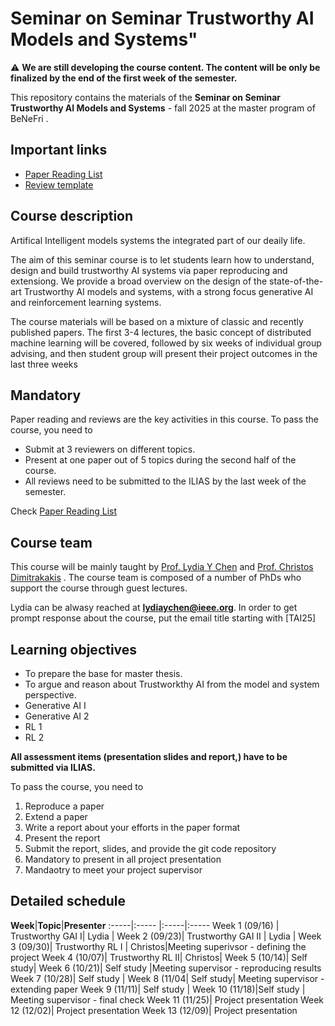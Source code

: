 # Seminar on Seminar Trustworthy AI Models and Systems"

:warning: **We are still developing the course content. The content will be only be finalized by the end of the first week of the semester.**


This repository contains the materials of the  **Seminar on Seminar Trustworthy AI Models and Systems** - fall 2025  at the master program of BeNeFri . 


##  <a name='Importantlinks'></a>Important links

- [Paper Reading List](PaperList.md)
- [Review template](review.md)




##  <a name='Coursedescription'></a>Course description
Artifical Intelligent models systems the integrated part of our deaily life. 

The aim of this seminar course is to let students learn how to understand, design and build trustworthy AI systems via paper reproducing and extensiong.  We provide a broad overview on the design of the state-of-the-art Trustworthy AI models and systems, with a strong focus generative AI and reinforcement learning systems. 

The course materials will be based on a mixture of classic and recently published papers. The first 3-4 lectures, the basic concept of distributed machine learning will be covered, followed by six weeks of individual group advising, and then student group will present their project outcomes in the last three weeks


##  <a name='Paper List'></a>Mandatory 


Paper reading and reviews are the key activities in this course. To pass the course, you need to 
- Submit at 3 reviewers on different topics.
- Present at one paper out of 5 topics during the second half of the course.
- All reviews need to be submitted to the ILIAS by the last week of the semester.


Check [Paper Reading List](PaperList.md)



##  <a name='Courseteam'></a>Course team
This course will be mainly taught by [Prof. Lydia Y Chen]([https://lydiaychen.github.io/]) and [Prof. Christos Dimitrakakis](https://sites.google.com/site/christosdimitrakakis)  . The course team is composed of a number of PhDs  who support the course through guest lectures.



Lydia can be alwasy reached at **lydiaychen@ieee.org**. In order to get prompt response about the course, put the email title starting with [TAI25]


##  <a name='Learningobjectives'></a>Learning objectives
- To prepare the base for master thesis. 
- To argue and reason about Trustworkthy AI from the model and system perspective.
- Generative AI I
- Generative AI 2
- RL 1
- RL 2




**All assessment items (presentation slides and report,) have to be submitted via ILIAS.**

To pass the course, you need to
1. Reproduce a paper
2. Extend a paper
3. Write a report about your efforts in the paper format
4. Present the report
5. Submit the report, slides, and provide the git code repository
6. Mandatory to present in all project presentation
7. Mandaotry to meet your project supervisor

##  <a name='Detailedschedule'></a>Detailed schedule


**Week**|**Topic**|**Presenter**
:-----|:----- |:-----|:-----
Week 1 (09/16) | Trustworthy GAI I| Lydia |
Week 2 (09/23)| Trustworthy GAI II | Lydia |
Week 3 (09/30)| Trustworthy RL I | Christos|Meeting superivsor - defining the project
Week 4 (10/07)| Trustworthy RL II| Christos| 
Week 5 (10/14)| Self study|
Week 6 (10/21)| Self study |Meeting supervisor - reproducing results
Week 7 (10/28)| Self study |
Week 8 (11/04| Self study| Meeting supervisor - extending paper
Week 9 (11/11)| Self study | 
Week 10 (11/18)|Self study | Meeting supervisor - final check
Week 11 (11/25)|  Project presentation
Week 12 (12/02)|  Project presentation
Week 13 (12/09)| Project presentation


